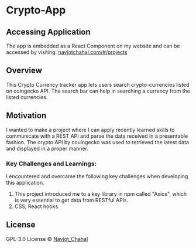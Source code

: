 # Crypto-App

## Accessing Application

The app is embedded as a React Component on my website and can be accessed by visiting: [navjotchahal.com/#/projects](https://navjotchahal.com/#/projects)

## Overview

This Crypto Currency tracker app lets users search crypto-currencies listed on coingecko API. The search bar can help in searching a currency from the listed currencies.

## Motivation

I wanted to make a project where I can apply recently learned skills to communicate with a REST API and parse the data received in a presentable fashion. The crypto API by couingecko was used to retrieved the latest data and displayed in a proper manner.

### Key Challenges and Learnings:
I encountered and overcame the following key challenges when developing this application.
1. This project introduced me to a key library in npm called "Axios", which is very essential to get data from RESTful APIs.
2. CSS, React hooks.

## License
GPL-3.0 License © [Navjot_Chahal]()
